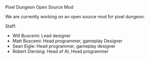 Pixel Dungeon Open Source Mod

We are currently working on an open source mod for
pixel dungeon. 

Staff: 
- Will Buscemi: Lead designer
- Matt Buscemi: Head programmer, gameplay Designer
- Sean Eigle: Head programmer, gameplay designer
- Robert Diersing: Head of AI, Head programmer
